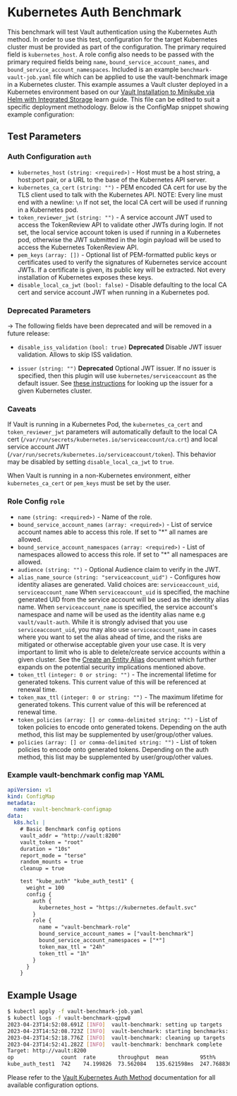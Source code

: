 # Kubernetes Auth Benchmark

This benchmark will test Vault authentication using the Kubernetes Auth method. In order to use this test, configuration for the target Kubernetes cluster must be provided as part of the configuration. The primary required field is `kubernetes_host`. A role config also needs to be passed with the primary required fields being `name`, `bound_service_account_names`, and `bound_service_account_namespaces`. Included is an example `benchmark-vault-job.yaml` file which can be applied to use the vault-benchmark image in a Kubernetes cluster. This example assumes a Vault cluster deployed in a Kubernetes environment based on our [Vault Installation to Minikube via Helm with Integrated Storage](https://learn.hashicorp.com/tutorials/vault/kubernetes-minikube-raft?in=vault/kubernetes) learn guide. This file can be edited to suit a specific deployment methodology. Below is the ConfigMap snippet showing example configuration:

## Test Parameters
### Auth Configuration `auth`
- `kubernetes_host` `(string: <required>)` - Host must be a host string, a host:port pair, or a URL to the base of the Kubernetes API server.
- `kubernetes_ca_cert` `(string: "")` - PEM encoded CA cert for use by the TLS client used to talk with the Kubernetes API. NOTE: Every line must end with a newline: `\n`
  If not set, the local CA cert will be used if running in a Kubernetes pod.
- `token_reviewer_jwt` `(string: "")` - A service account JWT used to access the TokenReview
  API to validate other JWTs during login. If not set,
  the local service account token is used if running in a Kubernetes pod, otherwise
  the JWT submitted in the login payload will be used to access the Kubernetes TokenReview API.
- `pem_keys` `(array: [])` - Optional list of PEM-formatted public keys or certificates
  used to verify the signatures of Kubernetes service account
  JWTs. If a certificate is given, its public key will be
  extracted. Not every installation of Kubernetes exposes these
  keys.
- `disable_local_ca_jwt` `(bool: false)` - Disable defaulting to the local CA cert and service account JWT when running in a Kubernetes pod.

### Deprecated Parameters

-> The following fields have been deprecated and will be removed in a future release:

- `disable_iss_validation` `(bool: true)` **Deprecated** Disable JWT issuer validation. Allows to skip ISS validation.

- `issuer` `(string: "")` **Deprecated** Optional JWT issuer. If no issuer is specified, then this plugin will use `kubernetes/serviceaccount` as the default issuer.
See [these instructions](https://developer.hashicorp.com/vault/docs/auth/kubernetes#discovering-the-service-account-issuer) for looking up the issuer for a given Kubernetes cluster.

### Caveats

If Vault is running in a Kubernetes Pod, the `kubernetes_ca_cert` and
`token_reviewer_jwt` parameters will automatically default to the local CA cert
(`/var/run/secrets/kubernetes.io/serviceaccount/ca.crt`) and local service
account JWT (`/var/run/secrets/kubernetes.io/serviceaccount/token`). This
behavior may be disabled by setting `disable_local_ca_jwt` to `true`.

When Vault is running in a non-Kubernetes environment, either
`kubernetes_ca_cert` or `pem_keys` must be set by the user.

### Role Config `role`
- `name` `(string: <required>)` - Name of the role.
- `bound_service_account_names` `(array: <required>)` - List of service account
  names able to access this role. If set to "\*" all names are allowed.
- `bound_service_account_namespaces` `(array: <required>)` - List of namespaces
  allowed to access this role. If set to "\*" all namespaces are allowed.
- `audience` `(string: "")` - Optional Audience claim to verify in the JWT.
- `alias_name_source` `(string: "serviceaccount_uid")` - Configures how identity aliases are generated.
  Valid choices are: `serviceaccount_uid`, `serviceaccount_name`
  When `serviceaccount_uid` is specified, the machine generated UID from the service account will be used as the identity alias name.
  When `serviceaccount_name` is specified, the service account's namespace and name will be used as the identity alias name e.g `vault/vault-auth`.
  While it is strongly advised that you use `serviceaccount_uid`, you may also use `serviceaccount_name` in cases where
  you want to set the alias ahead of time, and the risks are mitigated or otherwise acceptable given your use case.
  It is very important to limit who is able to delete/create service accounts within a given cluster.
  See the [Create an Entity Alias](/vault/api-docs/secret/identity/entity-alias#create-an-entity-alias) document
  which further expands on the potential security implications mentioned above.
- `token_ttl` `(integer: 0 or string: "")` - The incremental lifetime for
  generated tokens. This current value of this will be referenced at renewal
  time.
- `token_max_ttl` `(integer: 0 or string: "")` - The maximum lifetime for
  generated tokens. This current value of this will be referenced at renewal
  time.
- `token_policies` `(array: [] or comma-delimited string: "")` - List of
  token policies to encode onto generated tokens. Depending on the auth method, this
  list may be supplemented by user/group/other values.
- `policies` `(array: [] or comma-delimited string: "")` - List of token
  policies to encode onto generated tokens. Depending on the auth method, this
  list may be supplemented by user/group/other values.

### Example vault-benchmark config map YAML

```yaml
apiVersion: v1
kind: ConfigMap
metadata:
  name: vault-benchmark-configmap
data:
  k8s.hcl: |
    # Basic Benchmark config options
    vault_addr = "http://vault:8200"
    vault_token = "root"
    duration = "10s"
    report_mode = "terse"
    random_mounts = true
    cleanup = true

    test "kube_auth" "kube_auth_test1" {
      weight = 100
      config {
        auth {
          kubernetes_host = "https://kubernetes.default.svc"
        }
        role {
          name = "vault-benchmark-role"
          bound_service_account_names = ["vault-benchmark"]
          bound_service_account_namespaces = ["*"]
          token_max_ttl = "24h"
          token_ttl = "1h"
        }
      }
    }

```

## Example Usage

```bash
$ kubectl apply -f vault-benchmark-job.yaml
$ kubectl logs -f vault-benchmark-qzpw8
2023-04-23T14:52:08.691Z [INFO]  vault-benchmark: setting up targets
2023-04-23T14:52:08.723Z [INFO]  vault-benchmark: starting benchmarks: duration=10s
2023-04-23T14:52:18.776Z [INFO]  vault-benchmark: cleaning up targets
2023-04-23T14:52:41.282Z [INFO]  vault-benchmark: benchmark complete
Target: http://vault:8200
op               count  rate       throughput  mean          95th%         99th%         successRatio
kube_auth_test1  742    74.199826  73.562084   135.621598ms  247.768836ms  368.735152ms  100.00%
```

Please refer to the [Vault Kubernetes Auth Method](https://www.vaultproject.io/api-docs/auth/kubernetes) documentation for all available configuration options.
